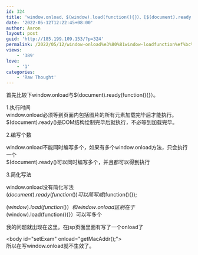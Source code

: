 ```yaml
---
id: 324
title: 'window.onload、$(window).load(function(){}）、[$(document).ready(function(){}）或者$(function(){})]的区别'
date: '2022-05-12T12:22:45+08:00'
author: Aaron
layout: post
guid: 'http://185.199.109.153/?p=324'
permalink: /2022/05/12/window-onload%e3%80%81window-loadfunction%ef%bc%89%e3%80%81document-readyfunction%ef%bc%89%e6%88%96%e8%80%85function%e7%9a%84%e5%8c%ba%e5%88%ab/
views:
    - '389'
love:
    - '1'
categories:
    - 'Raw Thought'
---
```


首先比较下window.onload与$(document).ready(function(){}）。

1.执行时间  
window.onload必须等到页面内包括图片的所有元素加载完毕后才能执行。  
$(document).ready()是DOM结构绘制完毕后就执行，不必等到加载完毕。

2.编写个数

window.onload不能同时编写多个，如果有多个window.onload方法，只会执行一个  
$(document).ready()可以同时编写多个，并且都可以得到执行

3.简化写法

window.onload没有简化写法  
$(document).ready(function(){})可以简写成$(function(){});

$(window).load(function(){}）和window.onload区别在于$(window).load(function(){}）可以写多个

我的问题就出现在这里。在jsp页面里面有写了一个onload了

&lt;body id="setExam" οnlοad="getMacAddr();"&gt;  
所以在写window.onload就不生效了。